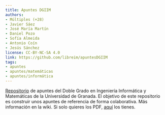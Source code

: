 ```yaml
---
title: Apuntes DGIIM
authors:
- Múltiples (+28)
- Javier Sáez
- José María Martín
- Daniel Pozo
- Sofía Almeida
- Antonio Coín
- Jesús Sánchez
license: CC-BY-NC-SA 4.0
link: https://github.com/libreim/apuntesDGIIM
tags:
- apuntes
- apuntes/matemáticas
- apuntes/informática
---
```


[Repositorio](https://github.com/libreim/apuntesDGIIM) de apuntes del
Doble Grado en Ingeniería Informática y Matemáticas de la Universidad
de Granada. El objetivo de este repositorio es construir unos apuntes
de referencia de forma colaborativa. Más información en la wiki. Si
solo quieres los PDF, [aquí](https://libreim.github.io/apuntesDGIIM/)
los tienes.
